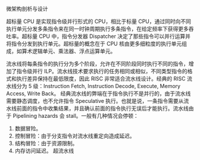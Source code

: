 微架构剖析与设计

超标量 CPU 是实现指令级并行形式的 CPU，相比于标量 CPU，通过同时向不同执行单元分发多条指令来在同一时钟周期执行多条指令，在给定频率下获得更多吞吐率。超标量 CPU 中，指令分发器 Dispatcher 决定了那些指令可以并行运算并将指令分发到执行单元。超标量的概念在于 CPU 核由更多细粒度的执行单元组成，如算术逻辑单元、乘法器、浮点运算单元。

流水线将每条指令的执行分为多个阶段，允许在不同阶段同时执行不同的指令，增加了指令级并行 ILP。流水线技术要求执行的任务相同或相似，不同类型指令的格式和执行差异保持在最低限度，因此 RISC 非常适合流水线设计。经典的 RISC 流水线分为 5 级：Instruction Fetch, Instruction Decode, Execute, Memory Access, Write Back。
经典流水线的弊端在于指令执行不是并行的，由于流水线需要静态调度，也不允许指令 Speculative 执行。也就是说，一条指令需要从流水线前面的指令中收集结果，并且确认前面的指令执行无误后才能执行。流水线由于 Pipelining hazards 会 stall。一般有几种情况会停顿：
1. 数据冒险。
2. 控制冒险：由于分支指令对流水线重定向造成延迟。
3. 结构冒险：由于资源限制。
4. 内存访问延迟。
超流水线